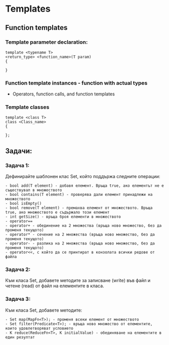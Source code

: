 # Templates

## Function templates

### Template parameter declaration:
```
template <typename T> 
<return_type> <function_name>(T param)
{
	
}
```

### Function template instances - function with actual types

- Operators, function calls, and function templates

### Template classes
```
template <class T>
class <Class_name> 
{

};
```

## Задачи:

### Задача 1:
Дефинирайте шаблонен клас Set, който поддържа следните операции:
```
- bool add(T element) - добавя елемент. Връща true, ако елементът не е съществувал в множеството
- bool contains(T element) - проверява дали елемент принадлежи на множеството
- bool isEmpty()
- bool remove(T element) - премахва елемент от множеството. Връща true, ако множеството е съдържало този елемент
- int getSize() - връща броя елементи в множеството
- operator==
- operator+ - обединение на 2 множества (връща ново множество, без да променя текущото)
- operator* - сечение на 2 множества (връща ново множество, без да променя текущото)
- operator- - разлика на 2 множества (връща ново множество, без да променя текущото)
- operator<<, с който да се принтират в конзолата всички редове от файла
```

### Задача 2:
Към класа Set, добавете методите за записване (write) във файл и четене (read) от файл на елементите в класа.

### Задача 3:
Към класа Set, добавете методите:
```
- Set map(MapFn<T>); - променя всеки елемент от множеството
- Set filter(Predicate<T>); - връща ново множество от елементите, които удовлетворяват условието
- K reduce(ReduceFn<T>, K initialValue) - обединяване на елементите в един резултат
```